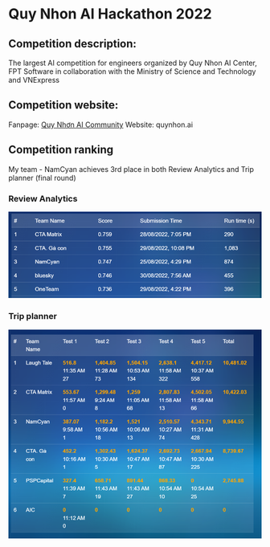 # Quy Nhon AI Hackathon 2022

## Competition description:
The largest AI competition for engineers organized by Quy Nhon AI Center, FPT Software in collaboration with the Ministry of Science and Technology and VNExpress

## Competition website: 
Fanpage: [Quy Nhơn AI Community](https://www.facebook.com/QNAICommunity)
Website: quynhon.ai

## Competition ranking
My team - NamCyan achieves 3rd place in both Review Analytics and Trip planner (final round)

### Review Analytics
<p align="center">
  <img src="./asset/reviewanalytics_leaderboard.png">
</p>

### Trip planner
<p align="center">
  <img src="./asset/tripplanner_leaderboard.png">
</p>
